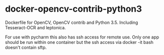 # docker-opencv-contrib-python3
Dockerfile for OpenCV, OpenCV contrib and Python 3.5.
Including Tesseract-OCR and leptonica.

For use with pycharm this also has ssh access for remote use.
Only one app should be run within one container but the ssh access via docker -it bash doesn't contain sftp.
